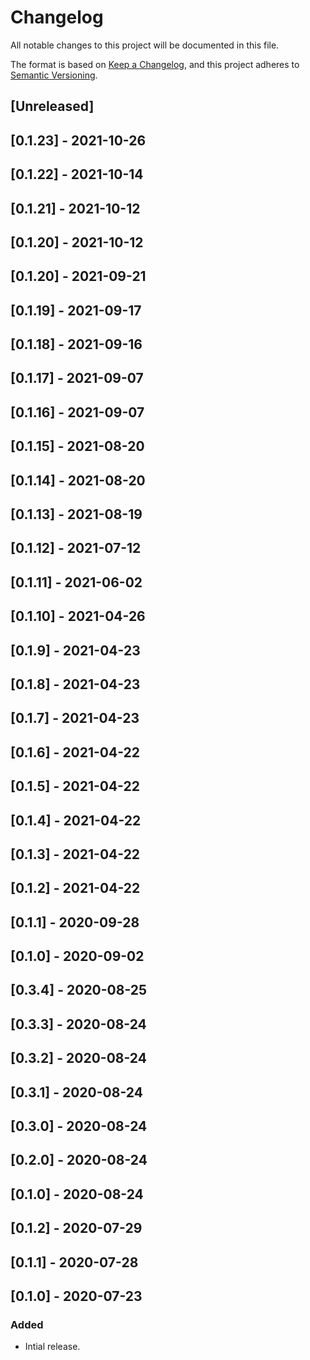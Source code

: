 # Changelog

All notable changes to this project will be documented in this file.

The format is based on [Keep a Changelog](https://keepachangelog.com/en/1.0.0/),
and this project adheres to [Semantic Versioning](https://semver.org/spec/v2.0.0.html).

## [Unreleased]

## [0.1.23] - 2021-10-26

## [0.1.22] - 2021-10-14

## [0.1.21] - 2021-10-12

## [0.1.20] - 2021-10-12

## [0.1.20] - 2021-09-21

## [0.1.19] - 2021-09-17

## [0.1.18] - 2021-09-16

## [0.1.17] - 2021-09-07

## [0.1.16] - 2021-09-07

## [0.1.15] - 2021-08-20

## [0.1.14] - 2021-08-20

## [0.1.13] - 2021-08-19

## [0.1.12] - 2021-07-12

## [0.1.11] - 2021-06-02

## [0.1.10] - 2021-04-26

## [0.1.9] - 2021-04-23

## [0.1.8] - 2021-04-23

## [0.1.7] - 2021-04-23

## [0.1.6] - 2021-04-22

## [0.1.5] - 2021-04-22

## [0.1.4] - 2021-04-22

## [0.1.3] - 2021-04-22

## [0.1.2] - 2021-04-22

## [0.1.1] - 2020-09-28

## [0.1.0] - 2020-09-02

## [0.3.4] - 2020-08-25

## [0.3.3] - 2020-08-24

## [0.3.2] - 2020-08-24

## [0.3.1] - 2020-08-24

## [0.3.0] - 2020-08-24

## [0.2.0] - 2020-08-24

## [0.1.0] - 2020-08-24

## [0.1.2] - 2020-07-29

## [0.1.1] - 2020-07-28

## [0.1.0] - 2020-07-23

### Added
- Intial release.
